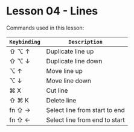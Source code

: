 # Lesson 04 - Lines

Commands used in this lesson:

| `Keybinding` | `Description`                 |
| ------------ | ------------------------------|
| ⇧ ⌥ ↑        | Duplicate line up             |
| ⇧ ⌥ ↓        | Duplicate line down           |
| ⌥ ↑          | Move line up                  |
| ⌥ ↓          | Move line down                |
| ⌘ X          | Cut line                      |
| ⇧ ⌘ K        | Delete line                   |
| fn ⇧ →       | Select line from start to end |
| fn ⇧ ←       | Select line from end to start |
